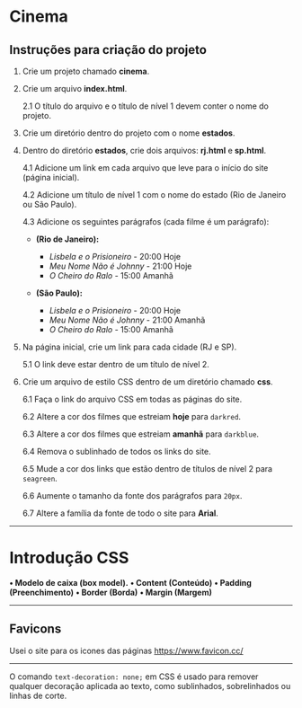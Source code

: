 # Cinema

## Instruções para criação do projeto

1. Crie um projeto chamado **cinema**.

2. Crie um arquivo **index.html**.

   2.1 O título do arquivo e o título de nível 1 devem conter o nome do projeto.

3. Crie um diretório dentro do projeto com o nome **estados**.

4. Dentro do diretório **estados**, crie dois arquivos: **rj.html** e **sp.html**.

   4.1 Adicione um link em cada arquivo que leve para o início do site (página inicial).

   4.2 Adicione um título de nível 1 com o nome do estado (Rio de Janeiro ou São Paulo).

   4.3 Adicione os seguintes parágrafos (cada filme é um parágrafo):
   
   - **(Rio de Janeiro):**
     - *Lisbela e o Prisioneiro* - 20:00 Hoje
     - *Meu Nome Não é Johnny* - 21:00 Hoje
     - *O Cheiro do Ralo* - 15:00 Amanhã
     
   - **(São Paulo):**
     - *Lisbela e o Prisioneiro* - 20:00 Hoje
     - *Meu Nome Não é Johnny* - 21:00 Amanhã
     - *O Cheiro do Ralo* - 15:00 Amanhã

5. Na página inicial, crie um link para cada cidade (RJ e SP).

   5.1 O link deve estar dentro de um título de nível 2.

6. Crie um arquivo de estilo CSS dentro de um diretório chamado **css**.

   6.1 Faça o link do arquivo CSS em todas as páginas do site.

   6.2 Altere a cor dos filmes que estreiam **hoje** para `darkred`.

   6.3 Altere a cor dos filmes que estreiam **amanhã** para `darkblue`.

   6.4 Remova o sublinhado de todos os links do site.

   6.5 Mude a cor dos links que estão dentro de títulos de nível 2 para `seagreen`.

   6.6 Aumente o tamanho da fonte dos parágrafos para `20px`.

   6.7 Altere a família da fonte de todo o site para **Arial**.

---

# Introdução CSS
**• Modelo de caixa (box model).** 
**• Content (Conteúdo)** 
**• Padding (Preenchimento)** 
**• Border (Borda)** 
**• Margin (Margem)** 


------
## Favicons
Usei o site para os icones das páginas 
https://www.favicon.cc/

---

O comando `text-decoration: none;` em CSS é usado para remover qualquer decoração aplicada ao texto, como sublinhados, sobrelinhados ou linhas de corte.